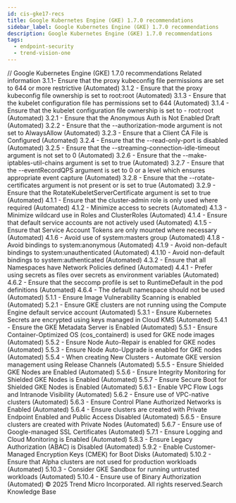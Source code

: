 ```yaml
---
id: cis-gke17-recs
title: Google Kubernetes Engine (GKE) 1.7.0 recommendations
sidebar_label: Google Kubernetes Engine (GKE) 1.7.0 recommendations
description: Google Kubernetes Engine (GKE) 1.7.0 recommendations
tags:
  - endpoint-security
  - trend-vision-one
---
```


/*<![CDATA[*/ $('#title').html($('meta[name=map-description]').attr('content')); /*]]>*/ Google Kubernetes Engine (GKE) 1.7.0 recommendations Related information 3.1.1- Ensure that the proxy kubeconfig file permissions are set to 644 or more restrictive (Automated) 3.1.2 - Ensure that the proxy kubeconfig file ownership is set to root:root (Automated) 3.1.3 - Ensure that the kubelet configuration file has permissions set to 644 (Automated) 3.1.4 - Ensure that the kubelet configuration file ownership is set to - root:root (Automated) 3.2.1 - Ensure that the Anonymous Auth is Not Enabled Draft (Automated) 3.2.2 - Ensure that the --authorization-mode argument is not set to AlwaysAllow (Automated) 3.2.3 - Ensure that a Client CA File is Configured (Automated) 3.2.4 - Ensure that the --read-only-port is disabled (Automated) 3.2.5 - Ensure that the --streaming-connection-idle-timeout argument is not set to 0 (Automated) 3.2.6 - Ensure that the --make-iptables-util-chains argument is set to true (Automated) 3.2.7 - Ensure that the --eventRecordQPS argument is set to 0 or a level which ensures appropriate event capture (Automated) 3.2.8 - Ensure that the --rotate-certificates argument is not present or is set to true (Automated) 3.2.9 - Ensure that the RotateKubeletServerCertificate argument is set to true (Automated) 4.1.1 - Ensure that the cluster-admin role is only used where required (Automated) 4.1.2 - Minimize access to secrets (Automated) 4.1.3 - Minimize wildcard use in Roles and ClusterRoles (Automated) 4.1.4 - Ensure that default service accounts are not actively used (Automated) 4.1.5 - Ensure that Service Account Tokens are only mounted where necessary (Automated) 4.1.6 - Avoid use of system:masters group (Automated) 4.1.8 - Avoid bindings to system:anonymous (Automated) 4.1.9 - Avoid non-default bindings to system:unauthenticated (Automated) 4.1.10 - Avoid non-default bindings to system:authenticated (Automated) 4.3.2 - Ensure that all Namespaces have Network Policies defined (Automated) 4.4.1 - Prefer using secrets as files over secrets as environment variables (Automated) 4.6.2 - Ensure that the seccomp profile is set to RuntimeDefault in the pod definitions (Automated) 4.6.4 - The default namespace should not be used (Automated) 5.1.1 - Ensure Image Vulnerability Scanning is enabled (Automated) 5.2.1 - Ensure GKE clusters are not running using the Compute Engine default service account (Automated) 5.3.1 - Ensure Kubernetes Secrets are encrypted using keys managed in Cloud KMS (Automated) 5.4.1 - Ensure the GKE Metadata Server is Enabled (Automated) 5.5.1 - Ensure Container-Optimized OS (cos_containerd) is used for GKE node images (Automated) 5.5.2 - Ensure Node Auto-Repair is enabled for GKE nodes (Automated) 5.5.3 - Ensure Node Auto-Upgrade is enabled for GKE nodes (Automated) 5.5.4 - When creating New Clusters - Automate GKE version management using Release Channels (Automated) 5.5.5 - Ensure Shielded GKE Nodes are Enabled (Automated) 5.5.6 - Ensure Integrity Monitoring for Shielded GKE Nodes is Enabled (Automated) 5.5.7 - Ensure Secure Boot for Shielded GKE Nodes is Enabled (Automated) 5.6.1 - Enable VPC Flow Logs and Intranode Visibility (Automated) 5.6.2 - Ensure use of VPC-native clusters (Automated) 5.6.3 - Ensure Control Plane Authorized Networks is Enabled (Automated) 5.6.4 - Ensure clusters are created with Private Endpoint Enabled and Public Access Disabled (Automated) 5.6.5 - Ensure clusters are created with Private Nodes (Automated) 5.6.7 - Ensure use of Google-managed SSL Certificates (Automated) 5.7.1 - Ensure Logging and Cloud Monitoring is Enabled (Automated) 5.8.3 - Ensure Legacy Authorization (ABAC) is Disabled (Automated) 5.9.2 - Enable Customer-Managed Encryption Keys (CMEK) for Boot Disks (Automated) 5.10.2 - Ensure that Alpha clusters are not used for production workloads (Automated) 5.10.3 - Consider GKE Sandbox for running untrusted workloads (Automated) 5.10.4 - Ensure use of Binary Authorization (Automated) © 2025 Trend Micro Incorporated. All rights reserved.Search Knowledge Base